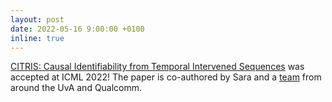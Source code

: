 ```yaml
---
layout: post
date: 2022-05-16 9:00:00 +0100
inline: true
---
```


[CITRIS: Causal Identifiability from Temporal Intervened Sequences](https://arxiv.org/abs/2202.03169) was accepted at ICML 2022! The paper is co-authored by Sara and a [team](https://twitter.com/saramagliacane/status/1525827078263689216) from around the UvA and Qualcomm. 